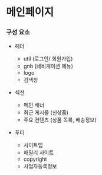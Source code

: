# 메인페이지

### 구성 요소

- 헤더
    - util (로그인/ 회원가입)
    - gnb (네비게이션 메뉴)
    - logo
    - 검색창

- 섹션
    - 메인 배너
    - 최근 게시물 (신상품)
    - 주요 컨텐츠 (상품 목록, 배송정보)

- 푸터
    - 사이트맵
    - 패밀리 사이트
    - copyright
    - 사업자등록정보
